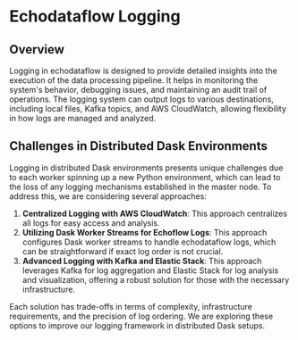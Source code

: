 # Echodataflow Logging
## Overview
Logging in echodataflow is designed to provide detailed insights into the execution of the data processing pipeline. It helps in monitoring the system's behavior, debugging issues, and maintaining an audit trail of operations. The logging system can output logs to various destinations, including local files, Kafka topics, and AWS CloudWatch, allowing flexibility in how logs are managed and analyzed.

## Challenges in Distributed Dask Environments
Logging in distributed Dask environments presents unique challenges due to each worker spinning up a new Python environment, which can lead to the loss of any logging mechanisms established in the master node. To address this, we are considering several approaches:

1. **Centralized Logging with AWS CloudWatch**: This approach centralizes all logs for easy access and analysis.
2. **Utilizing Dask Worker Streams for Echoflow Logs**: This approach configures Dask worker streams to handle echodataflow logs, which can be straightforward if exact log order is not crucial.
3. **Advanced Logging with Kafka and Elastic Stack**: This approach leverages Kafka for log aggregation and Elastic Stack for log analysis and visualization, offering a robust solution for those with the necessary infrastructure.

Each solution has trade-offs in terms of complexity, infrastructure requirements, and the precision of log ordering. We are exploring these options to improve our logging framework in distributed Dask setups.